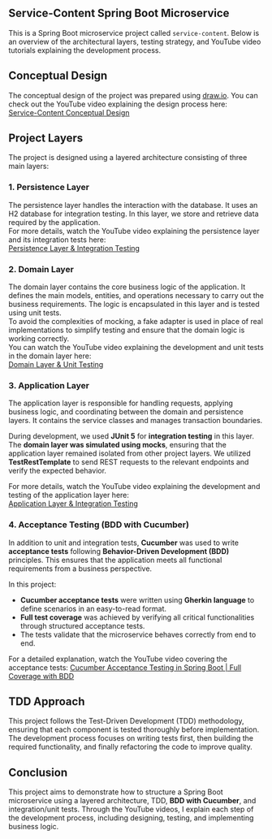 ## Service-Content Spring Boot Microservice

This is a Spring Boot microservice project called `service-content`. Below is an overview of the architectural layers, testing strategy, and YouTube video tutorials explaining the development process.

## Conceptual Design
The conceptual design of the project was prepared using [draw.io](https://app.diagrams.net/). You can check out the YouTube video explaining the design process here:  
[Service-Content Conceptual Design](https://youtu.be/esIHPXQXFBE)

## Project Layers

The project is designed using a layered architecture consisting of three main layers:

### 1. Persistence Layer
The persistence layer handles the interaction with the database. It uses an H2 database for integration testing. In this layer, we store and retrieve data required by the application.  
For more details, watch the YouTube video explaining the persistence layer and its integration tests here:  
[Persistence Layer & Integration Testing](https://youtu.be/UjsYXY4i99k)

### 2. Domain Layer
The domain layer contains the core business logic of the application. It defines the main models, entities, and operations necessary to carry out the business requirements. The logic is encapsulated in this layer and is tested using unit tests.  
To avoid the complexities of mocking, a fake adapter is used in place of real implementations to simplify testing and ensure that the domain logic is working correctly.  
You can watch the YouTube video explaining the development and unit tests in the domain layer here:  
[Domain Layer & Unit Testing](https://youtu.be/W0rDlPMx5lI)

### 3. Application Layer
The application layer is responsible for handling requests, applying business logic, and coordinating between the domain and persistence layers. It contains the service classes and manages transaction boundaries.

During development, we used **JUnit 5** for **integration testing** in this layer. The **domain layer was simulated using mocks**, ensuring that the application layer remained isolated from other project layers. We utilized **TestRestTemplate** to send REST requests to the relevant endpoints and verify the expected behavior.

For more details, watch the YouTube video explaining the development and testing of the application layer here:  
[Application Layer & Integration Testing](https://youtu.be/krppnNgl9V4)

### 4. Acceptance Testing (BDD with Cucumber)
In addition to unit and integration tests, **Cucumber** was used to write **acceptance tests** following **Behavior-Driven Development (BDD)** principles. This ensures that the application meets all functional requirements from a business perspective.

In this project:
- **Cucumber acceptance tests** were written using **Gherkin language** to define scenarios in an easy-to-read format.
- **Full test coverage** was achieved by verifying all critical functionalities through structured acceptance tests.
- The tests validate that the microservice behaves correctly from end to end.

For a detailed explanation, watch the YouTube video covering the acceptance tests:
[Cucumber Acceptance Testing in Spring Boot | Full Coverage with BDD](https://youtu.be/myegSjyNRaA)

## TDD Approach
This project follows the Test-Driven Development (TDD) methodology, ensuring that each component is tested thoroughly before implementation. The development process focuses on writing tests first, then building the required functionality, and finally refactoring the code to improve quality.

## Conclusion
This project aims to demonstrate how to structure a Spring Boot microservice using a layered architecture, TDD, **BDD with Cucumber**, and integration/unit tests. Through the YouTube videos, I explain each step of the development process, including designing, testing, and implementing business logic.

